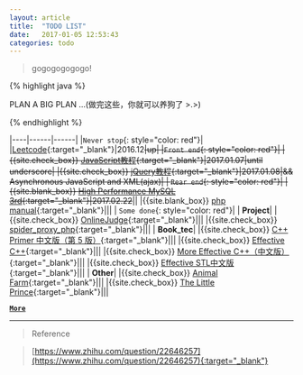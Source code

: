 ```yaml
---
layout: article
title:  "TODO LIST"
date:   2017-01-05 12:53:43
categories: todo
---
```


>gogogogogogo!


{% highlight java %}

 PLAN A BIG PLAN ...(做完这些，你就可以养狗了 >.>)

{% endhighlight %}




|----|------|------|
|`Never stop`{: style="color: red"}|
|[Leetcode][Leetcode]{:target="_blank"}|2016.12~~|up|
|`Front end`{: style="color: red"}|
|{{site.check_box}} [JavaScript教程][JavaScript教程]{:target="_blank"}|2017.01.07|until underscore|
|{{site.check_box}} [jQuery教程][jQuery教程]{:target="_blank"}|2017.01.08|&& Asynchronous JavaScript and XML(ajax)|
| `Rear end`{: style="color: red"}|
|{{site.blank_box}} [High Performance MySQL 3rd][High Performance MySQL 3rd]{:target="_blank"}|2017.02.22~~||
|{{site.blank_box}} [php manual][php manual]{:target="_blank"}|||
| `Some done`{: style="color: red"}|
| **Project**|
|{{site.check_box}} [OnlineJudge][OnlineJudge]{:target="_blank"}|||
|{{site.check_box}} [spider_proxy_php][spider_proxy_php]{:target="_blank"}|||
| **Book_tec**|
|{{site.check_box}} [C++ Primer 中文版（第 5 版）][C++ Primer 中文版（第 5 版）]{:target="_blank"}|||
|{{site.check_box}} [Effective C++][Effective C++]{:target="_blank"}|||
|{{site.check_box}} [More Effective C++（中文版）][More Effective C++（中文版）]{:target="_blank"}|||
|{{site.check_box}} [Effective STL中文版][Effective STL中文版]{:target="_blank"}|||
| **Other**|
|{{site.check_box}} [Animal Farm][Animal Farm]{:target="_blank"}|||
|{{site.check_box}} [The Little Prince][The Little Prince]{:target="_blank"}|||

[__`More`__](https://nominationp.github.io/todo/done/)

---

>Reference

>[https://www.zhihu.com/question/22646257](https://www.zhihu.com/question/22646257){:target="_blank"}



[JavaScript教程]: http://www.liaoxuefeng.com/wiki/001434446689867b27157e896e74d51a89c25cc8b43bdb3000
[jQuery教程]:   http://w3school.com.cn/jquery/index.asp
[High Performance MySQL 3rd]: https://book.douban.com/subject/1495763/
[PHP和MySQL Web开发]: https://booreferencek.douban.com/subject/3549421/
[laravel]:   http://laravelacademy.org/
[php manual]:   https://secure.php.net/manual/zh/index.php
[Leetcode]: https://github.com/NominationP/Leetcode_recrod/blob/master/README.md
[OnlineJudge]: http://112.124.38.1/OnlineJudge/
[spider_proxy_php]: https://github.com/NominationP/ph_proxy
[C++ Primer 中文版（第 5 版）]: https://book.douban.com/subject/25708312/
[Effective C++]: https://book.douban.com/subject/1842426/
[More Effective C++（中文版）]: https://book.douban.com/subject/5908727/
[Effective STL中文版]: https://book.douban.com/subject/24534868/
[Animal Farm]: https://book.douban.com/subject/1424313/
[The Little Prince]: https://book.douban.com/subject/1370897/
